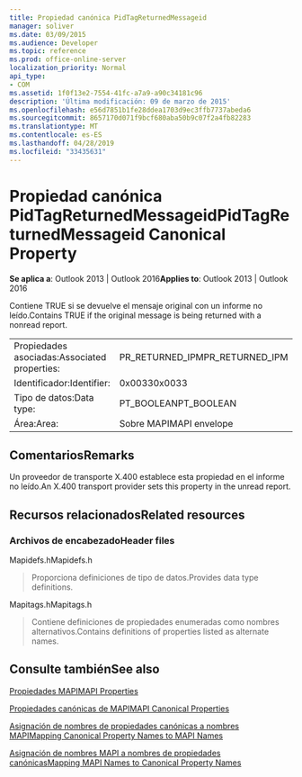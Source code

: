 ```yaml
---
title: Propiedad canónica PidTagReturnedMessageid
manager: soliver
ms.date: 03/09/2015
ms.audience: Developer
ms.topic: reference
ms.prod: office-online-server
localization_priority: Normal
api_type:
- COM
ms.assetid: 1f0f13e2-7554-41fc-a7a9-a90c34181c96
description: 'Última modificación: 09 de marzo de 2015'
ms.openlocfilehash: e56d7851b1fe28ddea1703d9ec3ffb7737abeda6
ms.sourcegitcommit: 8657170d071f9bcf680aba50b9c07f2a4fb82283
ms.translationtype: MT
ms.contentlocale: es-ES
ms.lasthandoff: 04/28/2019
ms.locfileid: "33435631"
---
```

# <a name="pidtagreturnedmessageid-canonical-property"></a><span data-ttu-id="d6526-103">Propiedad canónica PidTagReturnedMessageid</span><span class="sxs-lookup"><span data-stu-id="d6526-103">PidTagReturnedMessageid Canonical Property</span></span>

  
  
<span data-ttu-id="d6526-104">**Se aplica a**: Outlook 2013 | Outlook 2016</span><span class="sxs-lookup"><span data-stu-id="d6526-104">**Applies to**: Outlook 2013 | Outlook 2016</span></span> 
  
<span data-ttu-id="d6526-105">Contiene TRUE si se devuelve el mensaje original con un informe no leído.</span><span class="sxs-lookup"><span data-stu-id="d6526-105">Contains TRUE if the original message is being returned with a nonread report.</span></span>
  
|||
|:-----|:-----|
|<span data-ttu-id="d6526-106">Propiedades asociadas:</span><span class="sxs-lookup"><span data-stu-id="d6526-106">Associated properties:</span></span>  <br/> |<span data-ttu-id="d6526-107">PR_RETURNED_IPM</span><span class="sxs-lookup"><span data-stu-id="d6526-107">PR_RETURNED_IPM</span></span>  <br/> |
|<span data-ttu-id="d6526-108">Identificador:</span><span class="sxs-lookup"><span data-stu-id="d6526-108">Identifier:</span></span>  <br/> |<span data-ttu-id="d6526-109">0x0033</span><span class="sxs-lookup"><span data-stu-id="d6526-109">0x0033</span></span>  <br/> |
|<span data-ttu-id="d6526-110">Tipo de datos:</span><span class="sxs-lookup"><span data-stu-id="d6526-110">Data type:</span></span>  <br/> |<span data-ttu-id="d6526-111">PT_BOOLEAN</span><span class="sxs-lookup"><span data-stu-id="d6526-111">PT_BOOLEAN</span></span>  <br/> |
|<span data-ttu-id="d6526-112">Área:</span><span class="sxs-lookup"><span data-stu-id="d6526-112">Area:</span></span>  <br/> |<span data-ttu-id="d6526-113">Sobre MAPI</span><span class="sxs-lookup"><span data-stu-id="d6526-113">MAPI envelope</span></span>  <br/> |
   
## <a name="remarks"></a><span data-ttu-id="d6526-114">Comentarios</span><span class="sxs-lookup"><span data-stu-id="d6526-114">Remarks</span></span>

<span data-ttu-id="d6526-115">Un proveedor de transporte X.400 establece esta propiedad en el informe no leído.</span><span class="sxs-lookup"><span data-stu-id="d6526-115">An X.400 transport provider sets this property in the unread report.</span></span>
  
## <a name="related-resources"></a><span data-ttu-id="d6526-116">Recursos relacionados</span><span class="sxs-lookup"><span data-stu-id="d6526-116">Related resources</span></span>

### <a name="header-files"></a><span data-ttu-id="d6526-117">Archivos de encabezado</span><span class="sxs-lookup"><span data-stu-id="d6526-117">Header files</span></span>

<span data-ttu-id="d6526-118">Mapidefs.h</span><span class="sxs-lookup"><span data-stu-id="d6526-118">Mapidefs.h</span></span>
  
> <span data-ttu-id="d6526-119">Proporciona definiciones de tipo de datos.</span><span class="sxs-lookup"><span data-stu-id="d6526-119">Provides data type definitions.</span></span>
    
<span data-ttu-id="d6526-120">Mapitags.h</span><span class="sxs-lookup"><span data-stu-id="d6526-120">Mapitags.h</span></span>
  
> <span data-ttu-id="d6526-121">Contiene definiciones de propiedades enumeradas como nombres alternativos.</span><span class="sxs-lookup"><span data-stu-id="d6526-121">Contains definitions of properties listed as alternate names.</span></span>
    
## <a name="see-also"></a><span data-ttu-id="d6526-122">Consulte también</span><span class="sxs-lookup"><span data-stu-id="d6526-122">See also</span></span>



[<span data-ttu-id="d6526-123">Propiedades MAPI</span><span class="sxs-lookup"><span data-stu-id="d6526-123">MAPI Properties</span></span>](mapi-properties.md)
  
[<span data-ttu-id="d6526-124">Propiedades canónicas de MAPI</span><span class="sxs-lookup"><span data-stu-id="d6526-124">MAPI Canonical Properties</span></span>](mapi-canonical-properties.md)
  
[<span data-ttu-id="d6526-125">Asignación de nombres de propiedades canónicas a nombres MAPI</span><span class="sxs-lookup"><span data-stu-id="d6526-125">Mapping Canonical Property Names to MAPI Names</span></span>](mapping-canonical-property-names-to-mapi-names.md)
  
[<span data-ttu-id="d6526-126">Asignación de nombres MAPI a nombres de propiedades canónicas</span><span class="sxs-lookup"><span data-stu-id="d6526-126">Mapping MAPI Names to Canonical Property Names</span></span>](mapping-mapi-names-to-canonical-property-names.md)

